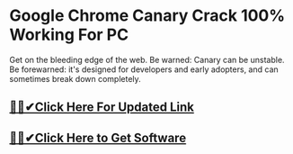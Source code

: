 # Google Chrome Canary Crack 100% Working For PC



Get on the bleeding edge of the web. Be warned: Canary can be unstable. Be forewarned: it's designed for developers and early adopters, and can sometimes break down completely.


## [🎉🚀✔Click Here For Updated Link](https://alitech.click/dl/)
 
 
## [🎉🚀✔Click Here to Get Software](https://alitech.click/dl/)


